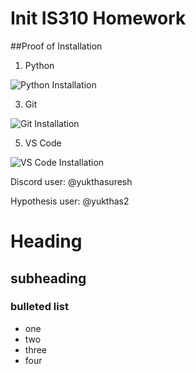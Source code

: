 # Init IS310 Homework

##Proof of Installation

1. Python

![Python Installation](images/py-installation-proof.png)

3. Git

![Git Installation](images/git-installation-proof.png)

5. VS Code

![VS Code Installation](images/vscode-installation-proof.png)

Discord user: @yukthasuresh

Hypothesis user: @yukthas2

# Heading

## subheading 

### bulleted list 
* one
* two 
* three
* four

